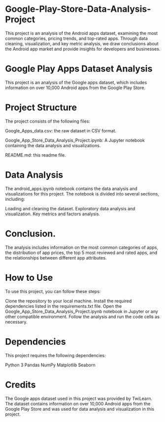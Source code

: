 # Google-Play-Store-Data-Analysis-Project
This project is an analysis of the Android apps dataset, examining the most common categories, pricing trends, and top-rated apps. Through data cleaning, visualization, and key metric analysis, we draw conclusions about the Android app market and provide insights for developers and businesses.

# Google Play Apps Dataset Analysis
This project is an analysis of the Google apps dataset, which includes information on over 10,000 Android apps from the Google Play Store.

# Project Structure
The project consists of the following files:

Google_Apps_data.csv: the raw dataset in CSV format.

Google_App_Store_Data_Analysis_Project.ipynb: A Jupyter notebook containing the data analysis and visualizations.

README.md: this readme file.

# Data Analysis
The android_apps.ipynb notebook contains the data analysis and visualizations for this project. The notebook is divided into several sections, including:

Loading and cleaning the dataset.
Exploratory data analysis and visualization.
Key metrics and factors analysis.

# Conclusion.
The analysis includes information on the most common categories of apps, the distribution of app prices, the top 5 most reviewed and rated apps, and the relationships between different app attributes.

# How to Use
To use this project, you can follow these steps:

Clone the repository to your local machine.
Install the required dependencies listed in the requirements.txt file.
Open the Google_App_Store_Data_Analysis_Project.ipynb notebook in Jupyter or any other compatible environment.
Follow the analysis and run the code cells as necessary.

# Dependencies
This project requires the following dependencies:

Python 3
Pandas
NumPy
Matplotlib
Seaborn


# Credits
The Google apps dataset used in this project was provided by TwiLearn. The dataset contains information on over 10,000 Android apps from the Google Play Store and was used for data analysis and visualization in this project.
